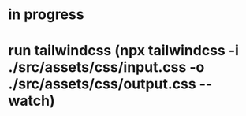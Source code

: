 # in progress
# run tailwindcss (npx tailwindcss -i ./src/assets/css/input.css -o ./src/assets/css/output.css --watch)
